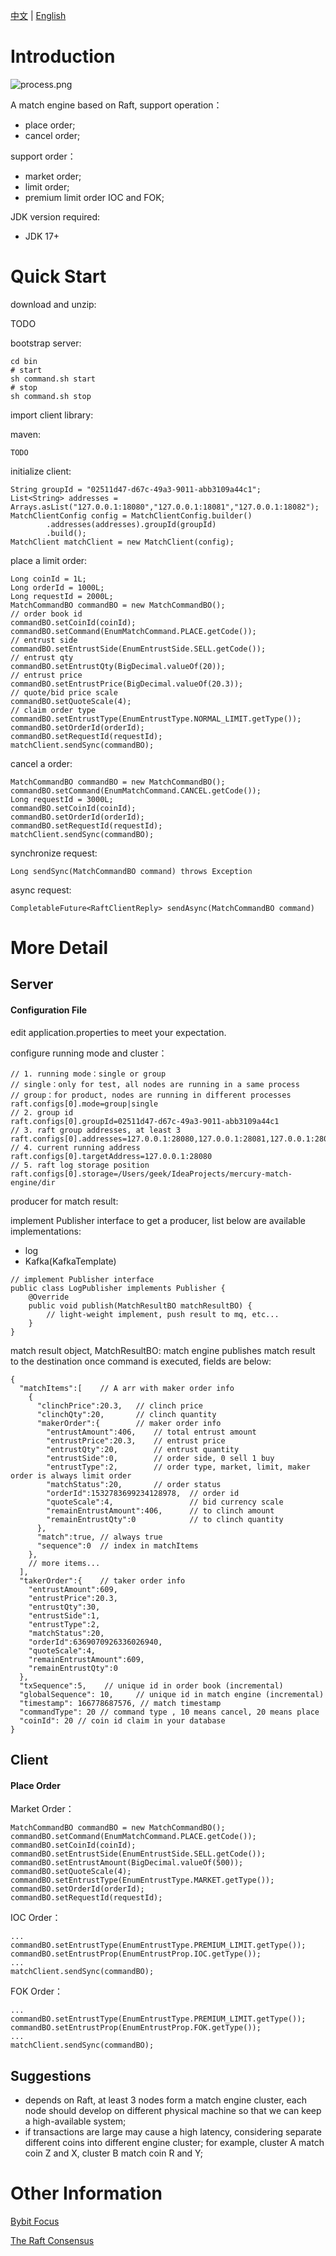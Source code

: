 [中文](README.md) | [English](README_EN.md)
# Introduction
![process.png](asset%2Fprocess.png)

A match engine based on Raft, support operation：
- place order;
- cancel order;

support order：
- market order;
- limit order;
- premium limit order IOC and FOK;

JDK version required:
- JDK 17+
# Quick Start
download and unzip:

TODO

bootstrap server:

```
cd bin
# start
sh command.sh start
# stop
sh command.sh stop
```

import client library:

maven:
```
TODO
```

initialize client:

```
String groupId = "02511d47-d67c-49a3-9011-abb3109a44c1";  
List<String> addresses = Arrays.asList("127.0.0.1:18080","127.0.0.1:18081","127.0.0.1:18082");  
MatchClientConfig config = MatchClientConfig.builder()  
        .addresses(addresses).groupId(groupId)  
        .build();  
MatchClient matchClient = new MatchClient(config);
```

place a limit order:
```
Long coinId = 1L;  
Long orderId = 1000L;
Long requestId = 2000L;
MatchCommandBO commandBO = new MatchCommandBO();  
// order book id
commandBO.setCoinId(coinId);  
commandBO.setCommand(EnumMatchCommand.PLACE.getCode());  
// entrust side
commandBO.setEntrustSide(EnumEntrustSide.SELL.getCode());  
// entrust qty
commandBO.setEntrustQty(BigDecimal.valueOf(20)); 
// entrust price
commandBO.setEntrustPrice(BigDecimal.valueOf(20.3));  
// quote/bid price scale
commandBO.setQuoteScale(4);
// claim order type
commandBO.setEntrustType(EnumEntrustType.NORMAL_LIMIT.getType());  
commandBO.setOrderId(orderId);  
commandBO.setRequestId(requestId);  
matchClient.sendSync(commandBO);
```

cancel a order:
```
MatchCommandBO commandBO = new MatchCommandBO();  
commandBO.setCommand(EnumMatchCommand.CANCEL.getCode());  
Long requestId = 3000L;  
commandBO.setCoinId(coinId);  
commandBO.setOrderId(orderId);  
commandBO.setRequestId(requestId);  
matchClient.sendSync(commandBO);
```

synchronize request:
```
Long sendSync(MatchCommandBO command) throws Exception
```

async request:
```
CompletableFuture<RaftClientReply> sendAsync(MatchCommandBO command)
```
# More Detail

## Server
#### Configuration File
edit application.properties to meet your expectation.

configure running mode and cluster：
```
// 1. running mode：single or group
// single：only for test, all nodes are running in a same process
// group：for product, nodes are running in different processes
raft.configs[0].mode=group|single
// 2. group id
raft.configs[0].groupId=02511d47-d67c-49a3-9011-abb3109a44c1
// 3. raft group addresses, at least 3
raft.configs[0].addresses=127.0.0.1:28080,127.0.0.1:28081,127.0.0.1:28082
// 4. current running address
raft.configs[0].targetAddress=127.0.0.1:28080
// 5. raft log storage position
raft.configs[0].storage=/Users/geek/IdeaProjects/mercury-match-engine/dir
```

producer for match result:

implement Publisher interface to get a producer, list below are available implementations:
- log
- Kafka(KafkaTemplate)

```
// implement Publisher interface 
public class LogPublisher implements Publisher {  
    @Override  
    public void publish(MatchResultBO matchResultBO) {  
        // light-weight implement, push result to mq, etc...
    }  
}
```

match result object, MatchResultBO: match engine publishes match result to the destination once command is executed, fields are below:
```
{
  "matchItems":[    // A arr with maker order info
    {
      "clinchPrice":20.3,   // clinch price
      "clinchQty":20,       // clinch quantity
      "makerOrder":{        // maker order info
        "entrustAmount":406,    // total entrust amount
        "entrustPrice":20.3,    // entrust price
        "entrustQty":20,        // entrust quantity
        "entrustSide":0,        // order side, 0 sell 1 buy
        "entrustType":2,        // order type, market, limit, maker order is always limit order
        "matchStatus":20,       // order status
        "orderId":1532783699234128978,  // order id
        "quoteScale":4,                 // bid currency scale
        "remainEntrustAmount":406,      // to clinch amount
        "remainEntrustQty":0            // to clinch quantity
      },
      "match":true, // always true
      "sequence":0  // index in matchItems
    },
    // more items...
  ],
  "takerOrder":{    // taker order info
    "entrustAmount":609,
    "entrustPrice":20.3,
    "entrustQty":30,
    "entrustSide":1,
    "entrustType":2,
    "matchStatus":20,
    "orderId":6369070926336026940,
    "quoteScale":4,
    "remainEntrustAmount":609,
    "remainEntrustQty":0
  },
  "txSequence":5,    // unique id in order book (incremental)
  "globalSequence": 10,     // unique id in match engine (incremental)
  "timestamp": 166778687576, // match timestamp
  "commandType": 20 // command type , 10 means cancel, 20 means place
  "coinId": 20 // coin id claim in your database
}
```
## Client
#### Place Order

Market Order：
```
MatchCommandBO commandBO = new MatchCommandBO();  
commandBO.setCommand(EnumMatchCommand.PLACE.getCode());  
commandBO.setCoinId(coinId);  
commandBO.setEntrustSide(EnumEntrustSide.SELL.getCode());  
commandBO.setEntrustAmount(BigDecimal.valueOf(500));
commandBO.setQuoteScale(4);  
commandBO.setEntrustType(EnumEntrustType.MARKET.getType());  
commandBO.setOrderId(orderId);  
commandBO.setRequestId(requestId); 
```

IOC Order：
```
...
commandBO.setEntrustType(EnumEntrustType.PREMIUM_LIMIT.getType());  
commandBO.setEntrustProp(EnumEntrustProp.IOC.getType());  
... 
matchClient.sendSync(commandBO);
```

FOK Order：
```
...
commandBO.setEntrustType(EnumEntrustType.PREMIUM_LIMIT.getType());  
commandBO.setEntrustProp(EnumEntrustProp.FOK.getType());  
... 
matchClient.sendSync(commandBO);
```

## Suggestions
- depends on Raft, at least 3 nodes form a match engine cluster, each node should develop on different physical machine so that we can keep a high-available system;
- if transactions are large may cause a high latency, considering separate different coins into different engine cluster; for example, cluster A match coin Z and X, cluster B match coin R and Y;
# Other Information
[Bybit Focus](https://www.aicoin.com/article/128773.html)

[The Raft Consensus](https://raft.github.io/)